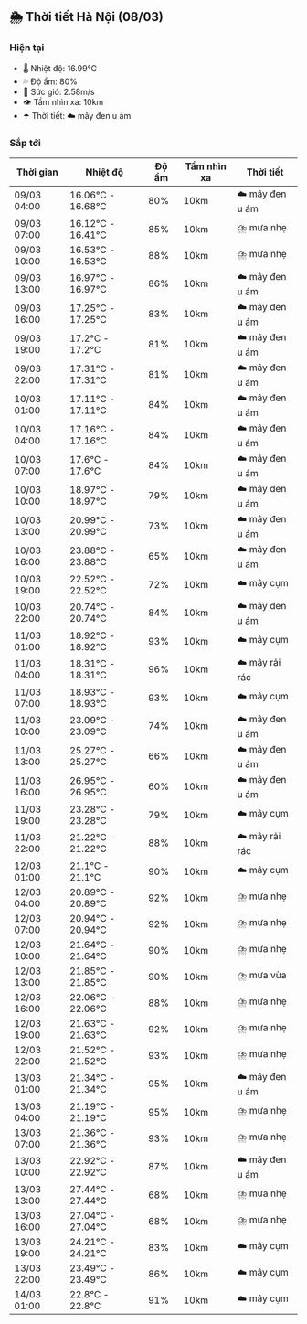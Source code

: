 ## 🌦️ Thời tiết Hà Nội (08/03)

### Hiện tại

- 🌡️ Nhiệt độ: 16.99℃
- 💦 Độ ẩm: 80%
- 💨 Sức gió: 2.58m/s
- 👁️ Tầm nhìn xa: 10km
- ☂️ Thời tiết: ☁️ mây đen u ám

### Sắp tới

| Thời gian | Nhiệt độ | Độ ẩm | Tầm nhìn xa | Thời tiết |
| --- | --- | --- | --- | --- |
| 09/03 04:00 | 16.06℃ - 16.68℃ | 80% | 10km | ☁️ mây đen u ám |
| 09/03 07:00 | 16.12℃ - 16.41℃ | 85% | 10km | ⛈️ mưa nhẹ |
| 09/03 10:00 | 16.53℃ - 16.53℃ | 88% | 10km | ⛈️ mưa nhẹ |
| 09/03 13:00 | 16.97℃ - 16.97℃ | 86% | 10km | ☁️ mây đen u ám |
| 09/03 16:00 | 17.25℃ - 17.25℃ | 83% | 10km | ☁️ mây đen u ám |
| 09/03 19:00 | 17.2℃ - 17.2℃ | 81% | 10km | ☁️ mây đen u ám |
| 09/03 22:00 | 17.31℃ - 17.31℃ | 81% | 10km | ☁️ mây đen u ám |
| 10/03 01:00 | 17.11℃ - 17.11℃ | 84% | 10km | ☁️ mây đen u ám |
| 10/03 04:00 | 17.16℃ - 17.16℃ | 84% | 10km | ☁️ mây đen u ám |
| 10/03 07:00 | 17.6℃ - 17.6℃ | 84% | 10km | ☁️ mây đen u ám |
| 10/03 10:00 | 18.97℃ - 18.97℃ | 79% | 10km | ☁️ mây đen u ám |
| 10/03 13:00 | 20.99℃ - 20.99℃ | 73% | 10km | ☁️ mây đen u ám |
| 10/03 16:00 | 23.88℃ - 23.88℃ | 65% | 10km | ☁️ mây đen u ám |
| 10/03 19:00 | 22.52℃ - 22.52℃ | 72% | 10km | ☁️ mây cụm |
| 10/03 22:00 | 20.74℃ - 20.74℃ | 84% | 10km | ☁️ mây đen u ám |
| 11/03 01:00 | 18.92℃ - 18.92℃ | 93% | 10km | ☁️ mây cụm |
| 11/03 04:00 | 18.31℃ - 18.31℃ | 96% | 10km | ☁️ mây rải rác |
| 11/03 07:00 | 18.93℃ - 18.93℃ | 93% | 10km | ☁️ mây cụm |
| 11/03 10:00 | 23.09℃ - 23.09℃ | 74% | 10km | ☁️ mây đen u ám |
| 11/03 13:00 | 25.27℃ - 25.27℃ | 66% | 10km | ☁️ mây đen u ám |
| 11/03 16:00 | 26.95℃ - 26.95℃ | 60% | 10km | ☁️ mây đen u ám |
| 11/03 19:00 | 23.28℃ - 23.28℃ | 79% | 10km | ☁️ mây cụm |
| 11/03 22:00 | 21.22℃ - 21.22℃ | 88% | 10km | ☁️ mây rải rác |
| 12/03 01:00 | 21.1℃ - 21.1℃ | 90% | 10km | ☁️ mây cụm |
| 12/03 04:00 | 20.89℃ - 20.89℃ | 92% | 10km | ⛈️ mưa nhẹ |
| 12/03 07:00 | 20.94℃ - 20.94℃ | 92% | 10km | ⛈️ mưa nhẹ |
| 12/03 10:00 | 21.64℃ - 21.64℃ | 90% | 10km | ⛈️ mưa nhẹ |
| 12/03 13:00 | 21.85℃ - 21.85℃ | 90% | 10km | ⛈️ mưa vừa |
| 12/03 16:00 | 22.06℃ - 22.06℃ | 88% | 10km | ⛈️ mưa nhẹ |
| 12/03 19:00 | 21.63℃ - 21.63℃ | 92% | 10km | ⛈️ mưa nhẹ |
| 12/03 22:00 | 21.52℃ - 21.52℃ | 93% | 10km | ⛈️ mưa nhẹ |
| 13/03 01:00 | 21.34℃ - 21.34℃ | 95% | 10km | ☁️ mây đen u ám |
| 13/03 04:00 | 21.19℃ - 21.19℃ | 95% | 10km | ⛈️ mưa nhẹ |
| 13/03 07:00 | 21.36℃ - 21.36℃ | 93% | 10km | ⛈️ mưa nhẹ |
| 13/03 10:00 | 22.92℃ - 22.92℃ | 87% | 10km | ☁️ mây đen u ám |
| 13/03 13:00 | 27.44℃ - 27.44℃ | 68% | 10km | ⛈️ mưa nhẹ |
| 13/03 16:00 | 27.04℃ - 27.04℃ | 68% | 10km | ⛈️ mưa nhẹ |
| 13/03 19:00 | 24.21℃ - 24.21℃ | 83% | 10km | ☁️ mây cụm |
| 13/03 22:00 | 23.49℃ - 23.49℃ | 86% | 10km | ☁️ mây cụm |
| 14/03 01:00 | 22.8℃ - 22.8℃ | 91% | 10km | ☁️ mây cụm |
